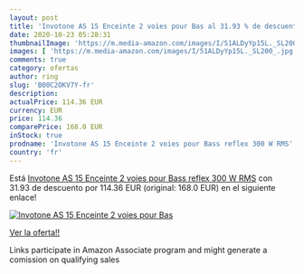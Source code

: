 ```yaml
---
layout: post
title: 'Invotone AS 15 Enceinte 2 voies pour Bas al 31.93 % de descuento'
date: 2020-10-23 05:28:31
thumbnailImage: 'https://m.media-amazon.com/images/I/51ALDyYp15L._SL200_.jpg'
images: [ 'https://m.media-amazon.com/images/I/51ALDyYp15L._SL200_.jpg' ]
comments: true
category: ofertas
author: ring
slug: 'B00C2OKV7Y-fr'
description:
actualPrice: 114.36 EUR
currency: EUR
price: 114.36
comparePrice: 168.0 EUR
inStock: true
prodname: 'Invotone AS 15 Enceinte 2 voies pour Bass reflex 300 W RMS'
country: 'fr'
---
```


Está [Invotone AS 15 Enceinte 2 voies pour Bass reflex 300 W RMS](https://www.amazon.fr/dp/B00C2OKV7Y/?tag=tolees0d-21) con 31.93 de descuento por 114.36 EUR (original: 168.0 EUR) en el siguiente enlace!

[![Invotone AS 15 Enceinte 2 voies pour Bas](https://m.media-amazon.com/images/I/51ALDyYp15L._SL200_.jpg)](https://www.amazon.fr/dp/B00C2OKV7Y/?tag=tolees0d-21)

[Ver la oferta!!](https://www.amazon.fr/dp/B00C2OKV7Y/?tag=tolees0d-21)

Links participate in Amazon Associate program and might generate a comission on qualifying sales


